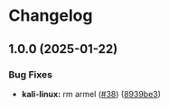 # Changelog

## 1.0.0 (2025-01-22)


### Bug Fixes

* **kali-linux:** rm armel ([#38](https://github.com/shiron-dev/images/issues/38)) ([8939be3](https://github.com/shiron-dev/images/commit/8939be3cb95a7ee376f018b66575e759e2b4978d))
